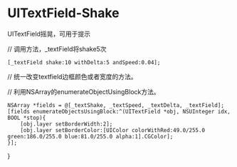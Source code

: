 UITextField-Shake
=================

UITextField摇晃，可用于提示


// 调用方法，_textField将shake5次

    [_textField shake:10 withDelta:5 andSpeed:0.04];



// 统一改变textfield边框颜色或者宽度的方法。

// 利用NSArray的enumerateObjectUsingBlock方法。

    NSArray *fields = @[_textShake, _textSpeed, _textDelta, _textField];
    [fields enumerateObjectsUsingBlock:^(UITextField *obj, NSUInteger idx, BOOL *stop){
        [obj.layer setBorderWidth:2];
        [obj.layer setBorderColor:[UIColor colorWithRed:49.0/255.0 green:186.0/255.0 blue:81.0/255.0 alpha:1].CGColor];
    }];
}
